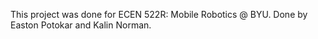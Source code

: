 This project was done for ECEN 522R: Mobile Robotics @ BYU. Done by Easton Potokar and Kalin Norman.